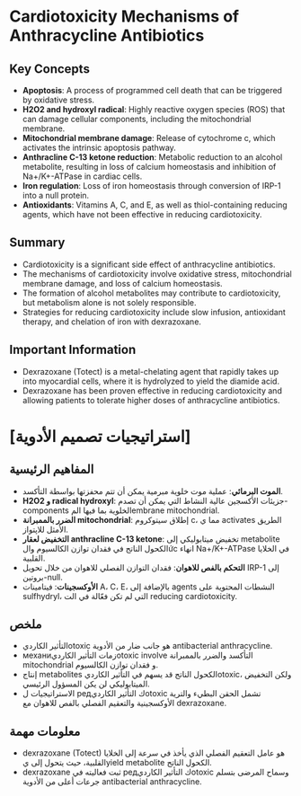 # Cardiotoxicity Mechanisms of Anthracycline Antibiotics
## Key Concepts
* **Apoptosis**: A process of programmed cell death that can be triggered by oxidative stress.
* **H2O2 and hydroxyl radical**: Highly reactive oxygen species (ROS) that can damage cellular components, including the mitochondrial membrane.
* **Mitochondrial membrane damage**: Release of cytochrome c, which activates the intrinsic apoptosis pathway.
* **Anthracline C-13 ketone reduction**: Metabolic reduction to an alcohol metabolite, resulting in loss of calcium homeostasis and inhibition of Na+/K+-ATPase in cardiac cells.
* **Iron regulation**: Loss of iron homeostasis through conversion of IRP-1 into a null protein.
* **Antioxidants**: Vitamins A, C, and E, as well as thiol-containing reducing agents, which have not been effective in reducing cardiotoxicity.

## Summary
* Cardiotoxicity is a significant side effect of anthracycline antibiotics.
* The mechanisms of cardiotoxicity involve oxidative stress, mitochondrial membrane damage, and loss of calcium homeostasis.
* The formation of alcohol metabolites may contribute to cardiotoxicity, but metabolism alone is not solely responsible.
* Strategies for reducing cardiotoxicity include slow infusion, antioxidant therapy, and chelation of iron with dexrazoxane.

## Important Information
* Dexrazoxane (Totect) is a metal-chelating agent that rapidly takes up into myocardial cells, where it is hydrolyzed to yield the diamide acid.
* Dexrazoxane has been proven effective in reducing cardiotoxicity and allowing patients to tolerate higher doses of anthracycline antibiotics.

# [استراتيجيات تصميم الأدوية]
## المفاهيم الرئيسية
* **الموت البرمائي**: عملية موت خلوية مبرمية يمكن أن تتم محفزتها بواسطة التأكسد.
* **H2O2 و radical hydroxyl**: جزيئات الأكسجين عالية النشاط التي يمكن أن تصدم-components الخلوية بما فيها المembrane mitochondrial.
* **الضرر بالممبرانة mitochondrial**: إطلاق سيتوكروم c، مما ي activates الطريق الأمثل للاپتواز.
* **التخفيض لعقار anthracline C-13 ketone**: تخفيض ميتابوليكي إلى metabolite الكحول الناتج في فقدان توازن الكالسيوم والức انهاء Na+/K+-ATPase في الخلايا القلبية.
* **التحكم بالفص للاهوان**: فقدان التوازن الفصلي للاهوان من خلال تحويل IRP-1 إلى بروتين-null.
* **الأوكسجينات**: فيتامينات A، C، E، بالإضافة إلى agents النشطات المحتوية على sulfhydryl، التي لم تكن فعّالة في الت reducing cardiotoxicity.

## ملخص
* التأثير الكارديotoxic هو جانب ضار من الأدوية antibacterial anthracycline.
* механиزمات التأثير الكارديotoxic involve التأكسد والضرر بالممبرانة mitochondrial و فقدان توازن الكالسيوم.
* إنتاج metabolites الكحول الناتج قد يسهم في التأثير الكارديotoxic، ولكن التخفيض الميتابوليكي لن يكن المسؤول الرئيسي.
* الاستراتيجيات ل редك التأثير الكارديotoxic تشمل الحقن البطيء والترية الأوكسجينية والتعقيم الفصلي بالفص للاهوان مع dexrazoxane.

## معلومات مهمة
* dexrazoxane (Totect) هو عامل التعقيم الفصلي الذي يأخذ في سرعة إلى الخلايا القلبية، حيث يتحول إلى يyield metabolite الكحول الناتج.
* dexrazoxane ثبت فعاليته في редك التأثير الكارديotoxic وسماح المرضى بتسلم جرعات أعلى من الأدوية antibacterial anthracycline.